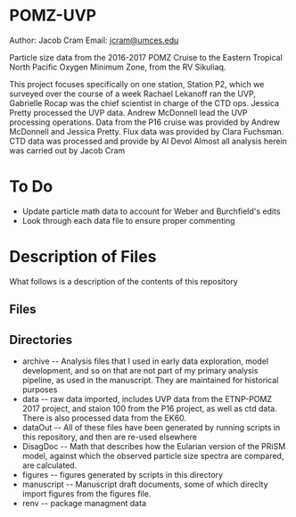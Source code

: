 # POMZ-UVP

Author: Jacob Cram
Email: jcram@umces.edu


Particle size data from the 2016-2017 POMZ Cruise to the Eastern Tropical North Pacific Oxygen Minimum Zone, from the RV Sikuliaq.

This project focuses specifically on one station, Station P2, which we surveyed over the course of a week Rachael Lekanoff ran the UVP, Gabrielle Rocap was the chief scientist in charge of the CTD ops. Jessica Pretty processed the UVP data. Andrew McDonnell lead the UVP processing operations. Data from the P16 cruise was provided by Andrew McDonnell and Jessica Pretty.
Flux data was provided by Clara Fuchsman.
CTD data was processed and provide by Al Devol
Almost all analysis herein was carried out by Jacob Cram

# To Do
  * Update particle math data to account for Weber and Burchfield's edits
  * Look through each data file to ensure proper commenting
  

# Description of Files
What follows is a description of the contents of this repository

## Files

## Directories
  * archive -- Analysis files that I used in early data exploration, model development, and so on that are not part of my primary analysis pipeline, as used in the manuscript. They are maintained for historical purposes
  * data -- raw data imported, includes UVP data from the ETNP-POMZ 2017 project, and staion 100 from the P16 project, as well as ctd data. There is also processed data from the EK60.
  * dataOut -- All of these files have been generated by running scripts in this repository, and then are re-used elsewhere
  * DisagDoc -- Math that describes how the Eularian version of the PRiSM model, against which the observed particle size spectra are compared, are calculated.
  * figures -- figures generated by scripts in this directory
  * manuscript -- Manuscript draft documents, some of which direclty import figures from the figures file.
  * renv -- package managment data
